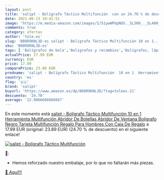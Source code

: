 ```yaml
---
layout: post
title: 'salipt - Bolígrafo Táctico Multifunción  con un 24.70 % de descuento'
date: 2021-06-13 19:41:51
image: 'https://m.media-amazon.com/images/I/51ywWPUpNOS._SL500_._SL400_.jpg'
comments: true
category: ofertas
author: 'tole.es'
slug: 'B08R9KNL3D-es salipt - Bolígrafo Táctico Multifunción 10 en 1...'
sku: 'B08R9KNL3D-es'
tags: [ 'Bolígrafos de bola','Bolígrafos y recambios','Bolígrafos, lápices y útiles de escritura','Oficina y papelería','bolígrafo','salipt', ]
actualPrice: 17.99 EUR
currency: EUR
price: 17.99
comparePrice: 23.89 EUR
prodname: 'salipt - Bolígrafo Táctico Multifunción  10 en 1  Herramienta Multifunción  Abridor De Botellas  Abridor De Ventana  Bolígrafo Negro  Tarjeta Multifunción  Regalo Para Hombres  Con Caja De Regalo'
country: 'es'
flag: '🇪🇸'
brand: 'salipt'
buyurl: 'https://www.amazon.es/dp/B08R9KNL3D/?tag=tolees-21'
descuento: '24.70'
average: '22.9066666666667'
---
```


En este momento está [salipt - Bolígrafo Táctico Multifunción  10 en 1  Herramienta Multifunción  Abridor De Botellas  Abridor De Ventana  Bolígrafo Negro  Tarjeta Multifunción  Regalo Para Hombres  Con Caja De Regalo](https://www.amazon.es/dp/B08R9KNL3D/?tag=tolees-21) a 17.99 EUR (original: 23.89 EUR) (24.70 %  de descuento) en el siguiente enlace!

[![salipt - Bolígrafo Táctico Multifunción ](https://m.media-amazon.com/images/I/51ywWPUpNOS._SL500_._SL400_.jpg)](https://www.amazon.es/dp/B08R9KNL3D/?tag=tolees-21)

🔎:

- Hemos reforzado nuestro embalaje, por lo que no faltarán más piezas.

[🛒 Aquí!!!](https://www.amazon.es/dp/B08R9KNL3D/?tag=tolees-21)
